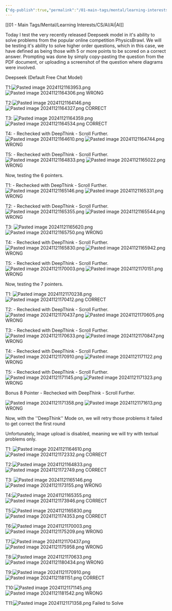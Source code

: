 ```yaml
---
{"dg-publish":true,"permalink":"/01-main-tags/mental/learning-interests/cs/ai/misc-ai-shit/testing-deep-seek-on-physics-problems/","created":"2024-11-21T16:36:35.206+05:30","updated":"2024-11-22T16:17:13.787+05:30"}
---
```


[[01 - Main Tags/Mental/Learning Interests/CS/AI/AI\|AI]]

Today I test the very recently released Deepseek model in it's ability to solve problems from the popular online competition PhysicsBrawl. We will be testing it's ability to solve higher order questions, which in this case, we have defined as being those with 5 or more points to be scored on a correct answer. Prompting was done by simply copy-pasting the question from the PDF document, or uploading a screenshot of the question where diagrams were involved.


Deepseek (Default Free Chat Model)

T1:![Pasted image 20241121163953.png](/img/user/07%20-%20Media/Pasted%20image%2020241121163953.png)
![Pasted image 20241121164306.png](/img/user/07%20-%20Media/Pasted%20image%2020241121164306.png)
WRONG

T2:![Pasted image 20241121164146.png](/img/user/07%20-%20Media/Pasted%20image%2020241121164146.png)
![Pasted image 20241121164327.png](/img/user/07%20-%20Media/Pasted%20image%2020241121164327.png)
CORRECT

T3: ![Pasted image 20241121164359.png](/img/user/07%20-%20Media/Pasted%20image%2020241121164359.png)
![Pasted image 20241121164534.png](/img/user/07%20-%20Media/Pasted%20image%2020241121164534.png)
CORRECT

T4: - Rechecked with DeepThink - Scroll Further. 
![Pasted image 20241121164610.png](/img/user/07%20-%20Media/Pasted%20image%2020241121164610.png)
![Pasted image 20241121164744.png](/img/user/07%20-%20Media/Pasted%20image%2020241121164744.png)
WRONG

T5: - Rechecked with DeepThink - Scroll Further. 
![Pasted image 20241121164833.png](/img/user/07%20-%20Media/Pasted%20image%2020241121164833.png)
![Pasted image 20241121165022.png](/img/user/07%20-%20Media/Pasted%20image%2020241121165022.png)
WRONG


Now, testing the 6 pointers. 

T1: - Rechecked with DeepThink - Scroll Further. ![Pasted image 20241121165146.png](/img/user/07%20-%20Media/Pasted%20image%2020241121165146.png)
![Pasted image 20241121165331.png](/img/user/07%20-%20Media/Pasted%20image%2020241121165331.png)
WRONG

T2: - Rechecked with DeepThink - Scroll Further. ![Pasted image 20241121165355.png](/img/user/07%20-%20Media/Pasted%20image%2020241121165355.png)
![Pasted image 20241121165544.png](/img/user/07%20-%20Media/Pasted%20image%2020241121165544.png)
WRONG

T3: 
![Pasted image 20241121165620.png](/img/user/07%20-%20Media/Pasted%20image%2020241121165620.png)
![Pasted image 20241121165750.png](/img/user/07%20-%20Media/Pasted%20image%2020241121165750.png)
WRONG

T4: - Rechecked with DeepThink - Scroll Further. 
![Pasted image 20241121165830.png](/img/user/07%20-%20Media/Pasted%20image%2020241121165830.png)
![Pasted image 20241121165942.png](/img/user/07%20-%20Media/Pasted%20image%2020241121165942.png)
WRONG

T5: - Rechecked with DeepThink - Scroll Further. ![Pasted image 20241121170003.png](/img/user/07%20-%20Media/Pasted%20image%2020241121170003.png)
![Pasted image 20241121170151.png](/img/user/07%20-%20Media/Pasted%20image%2020241121170151.png)
WRONG


Now, testing the 7 pointers. 


T1: ![Pasted image 20241121170238.png](/img/user/07%20-%20Media/Pasted%20image%2020241121170238.png)
![Pasted image 20241121170412.png](/img/user/07%20-%20Media/Pasted%20image%2020241121170412.png)
CORRECT

T2: - Rechecked with DeepThink - Scroll Further. 
![Pasted image 20241121170437.png](/img/user/07%20-%20Media/Pasted%20image%2020241121170437.png)
![Pasted image 20241121170605.png](/img/user/07%20-%20Media/Pasted%20image%2020241121170605.png)
WRONG

T3:  - Rechecked with DeepThink - Scroll Further. ![Pasted image 20241121170633.png](/img/user/07%20-%20Media/Pasted%20image%2020241121170633.png)
![Pasted image 20241121170847.png](/img/user/07%20-%20Media/Pasted%20image%2020241121170847.png)
WRONG

T4: - Rechecked with DeepThink - Scroll Further. ![Pasted image 20241121170910.png](/img/user/07%20-%20Media/Pasted%20image%2020241121170910.png)
![Pasted image 20241121171122.png](/img/user/07%20-%20Media/Pasted%20image%2020241121171122.png)
WRONG

T5: - Rechecked with DeepThink - Scroll Further. 
![Pasted image 20241121171145.png](/img/user/07%20-%20Media/Pasted%20image%2020241121171145.png)
![Pasted image 20241121171323.png](/img/user/07%20-%20Media/Pasted%20image%2020241121171323.png)
WRONG


Bonus 8 Pointer - Rechecked with DeepThink - Scroll Further. 


![Pasted image 20241121171358.png](/img/user/07%20-%20Media/Pasted%20image%2020241121171358.png)
![Pasted image 20241121171613.png](/img/user/07%20-%20Media/Pasted%20image%2020241121171613.png)
WRONG




Now, with the ''DeepThink'' Mode on, we will retry those problems it failed to get correct the first round



Unfortunately, Image upload is disabled, meaning we will try with textual problems only.



T1: 
![Pasted image 20241121164610.png](/img/user/07%20-%20Media/Pasted%20image%2020241121164610.png)
![Pasted image 20241121172332.png](/img/user/07%20-%20Media/Pasted%20image%2020241121172332.png)
CORRECT

T2:![Pasted image 20241121164833.png](/img/user/07%20-%20Media/Pasted%20image%2020241121164833.png)
![Pasted image 20241121172749.png](/img/user/07%20-%20Media/Pasted%20image%2020241121172749.png)
CORRECT

T3: ![Pasted image 20241121165146.png](/img/user/07%20-%20Media/Pasted%20image%2020241121165146.png)
![Pasted image 20241121173155.png](/img/user/07%20-%20Media/Pasted%20image%2020241121173155.png)
WRONG

T4:![Pasted image 20241121165355.png](/img/user/07%20-%20Media/Pasted%20image%2020241121165355.png)
![Pasted image 20241121173946.png](/img/user/07%20-%20Media/Pasted%20image%2020241121173946.png)
CORRECT

T5:![Pasted image 20241121165830.png](/img/user/07%20-%20Media/Pasted%20image%2020241121165830.png)
![Pasted image 20241121174353.png](/img/user/07%20-%20Media/Pasted%20image%2020241121174353.png)
CORRECT

T6:![Pasted image 20241121170003.png](/img/user/07%20-%20Media/Pasted%20image%2020241121170003.png)
![Pasted image 20241121175209.png](/img/user/07%20-%20Media/Pasted%20image%2020241121175209.png)
WRONG

T7:![Pasted image 20241121170437.png](/img/user/07%20-%20Media/Pasted%20image%2020241121170437.png)
![Pasted image 20241121175958.png](/img/user/07%20-%20Media/Pasted%20image%2020241121175958.png)
WRONG

T8:![Pasted image 20241121170633.png](/img/user/07%20-%20Media/Pasted%20image%2020241121170633.png)
![Pasted image 20241121180434.png](/img/user/07%20-%20Media/Pasted%20image%2020241121180434.png)
WRONG

T9:![Pasted image 20241121170910.png](/img/user/07%20-%20Media/Pasted%20image%2020241121170910.png)![Pasted image 20241121181151.png](/img/user/07%20-%20Media/Pasted%20image%2020241121181151.png)
CORRECT

T10:![Pasted image 20241121171145.png](/img/user/07%20-%20Media/Pasted%20image%2020241121171145.png)
![Pasted image 20241121181542.png](/img/user/07%20-%20Media/Pasted%20image%2020241121181542.png)
WRONG

T11:![Pasted image 20241121171358.png](/img/user/07%20-%20Media/Pasted%20image%2020241121171358.png)
Failed to Solve